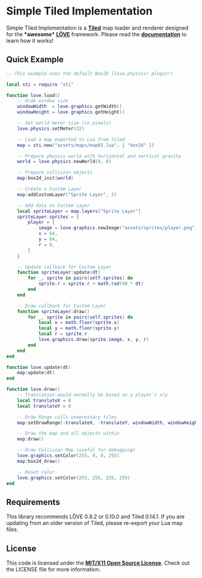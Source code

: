 # Simple Tiled Implementation

Simple Tiled Implementation is a [**Tiled**][Tiled] map loader and renderer designed for the __\*awesome\*__ [**LÖVE**][LOVE] framework. Please read the [**documentation**][dox] to learn how it works!

## Quick Example

```lua
-- This example uses the default Box2D (love.physics) plugin!!

local sti = require "sti"

function love.load()
	-- Grab window size
	windowWidth  = love.graphics.getWidth()
	windowHeight = love.graphics.getHeight()

	-- Set world meter size (in pixels)
	love.physics.setMeter(32)

	-- Load a map exported to Lua from Tiled
	map = sti.new("assets/maps/map01.lua", { "box2d" })

	-- Prepare physics world with horizontal and vertical gravity
	world = love.physics.newWorld(0, 0)

	-- Prepare collision objects
	map:box2d_init(world)

	-- Create a Custom Layer
	map:addCustomLayer("Sprite Layer", 3)

	-- Add data to Custom Layer
	local spriteLayer = map.layers["Sprite Layer"]
	spriteLayer.sprites = {
		player = {
			image = love.graphics.newImage("assets/sprites/player.png"),
			x = 64,
			y = 64,
			r = 0,
		}
	}

	-- Update callback for Custom Layer
	function spriteLayer:update(dt)
		for _, sprite in pairs(self.sprites) do
			sprite.r = sprite.r + math.rad(90 * dt)
		end
	end

	-- Draw callback for Custom Layer
	function spriteLayer:draw()
		for _, sprite in pairs(self.sprites) do
			local x = math.floor(sprite.x)
			local y = math.floor(sprite.y)
			local r = sprite.r
			love.graphics.draw(sprite.image, x, y, r)
		end
	end
end

function love.update(dt)
	map:update(dt)
end

function love.draw()
	-- Translation would normally be based on a player's x/y
	local translateX = 0
	local translateY = 0

	-- Draw Range culls unnecessary tiles
	map:setDrawRange(-translateX, -translateY, windowWidth, windowHeight)

	-- Draw the map and all objects within
	map:draw()

	-- Draw Collision Map (useful for debugging)
	love.graphics.setColor(255, 0, 0, 255)
	map:box2d_draw()

	-- Reset color
	love.graphics.setColor(255, 255, 255, 255)
end
```

## Requirements

This library recommends LÖVE 0.9.2 or 0.10.0 and Tiled 0.14.1. If you are updating from an older version of Tiled, please re-export your Lua map files.

## License

This code is licensed under the [**MIT/X11 Open Source License**][MIT]. Check out the LICENSE file for more information.

[Tiled]: http://www.mapeditor.org/
[LOVE]: https://www.love2d.org/
[dox]: http://karai17.github.io/Simple-Tiled-Implementation/
[MIT]: http://www.opensource.org/licenses/mit-license.html
